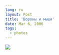 ```yaml
---
lang: ru
layout: Post
title: 'Вороны и мыши'
date: Mar 6, 2006
tags:
  - photos
---
```


![](/images/blog/MG-2123.jpg)

